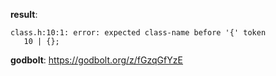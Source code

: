 **result**:
```
class.h:10:1: error: expected class-name before '{' token
   10 | {};
```
**godbolt**: https://godbolt.org/z/fGzqGfYzE
